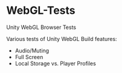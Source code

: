 # WebGL-Tests

Unity WebGL Browser Tests

Various tests of Unity WebGL Build features:

- Audio/Muting
- Full Screen
- Local Storage vs. Player Profiles

